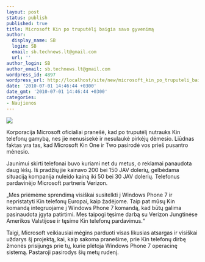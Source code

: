 ```yaml
---
layout: post
status: publish
published: true
title: Microsoft Kin po truputėlį baigia savo gyvenimą
author:
  display_name: SB
  login: SB
  email: sb.technews.lt@gmail.com
  url: ''
author_login: SB
author_email: sb.technews.lt@gmail.com
wordpress_id: 4897
wordpress_url: http://localhost/site/new/microsoft_kin_po_truputeli_baigia_savo_gyvenima/
date: '2010-07-01 14:46:44 +0300'
date_gmt: '2010-07-01 14:46:44 +0300'
categories:
- Naujienos
---
```

<div class="imgright"><img src="http://www.part.lt/img/eb31fb7b67613c628b9b342f98a8f63584.jpg"  /></div>
<p>Korporacija Microsoft oficialiai pranešė, kad po truputėlį nutrauks Kin telefonų gamybą, nes jie nenusisekė ir nesulaukė pirkėjų dėmesio. Liūdnas faktas yra tas, kad Microsoft Kin One ir Two pasirodė vos prieš pusantro mėnesio.</p>
<p>Jaunimui skirti telefonai buvo kuriami net du metus, o reklamai panaudota daug lėšų. Iš pradžių jie kainavo 200 bei 150 JAV dolerių, gelbėdama situaciją kompanija nuleido kainą iki 50 bei 30 JAV dolerių. Telefonus pardavinėjo Microsoft partneris Verizon.</p>
<p>„Mes priėmėme sprendimą visiškai susitelkti į Windows Phone 7 ir nepristatyti Kin telefonų Europai, kaip žadėjome. Taip pat mūsų Kin komandą integruojame į Windows Phone 7 komandą, kad būtų galima pasinaudota įgyta patirtimi. Mes taipogi tęsime darbą su Verizon Jungtinėse Amerikos Valstijose ir tęsime Kin telefonų pardavimus.“</p>
<p>Taigi, Microsoft veikiausiai mėgins parduoti visas likusias atsargas ir visiškai uždarys šį projektą, kai, kaip sakoma pranešime, prie Kin telefonų dirbę žmonės prisijungs prie tų, kurie plėtoja Windows Phone 7 operacinę sistemą. Pastaroji pasirodys šių metų rudenį.<br /></p>
